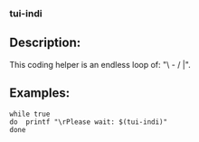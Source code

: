 ### tui-indi

Description:
------------

This coding helper is an endless loop of: "\ - / |".

Examples:
---------

	while true
	do	printf "\rPlease wait: $(tui-indi)"
	done